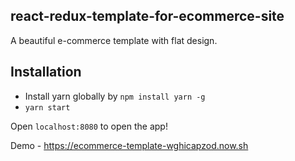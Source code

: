 ## react-redux-template-for-ecommerce-site

A beautiful e-commerce template with flat design.

## Installation

*  Install yarn globally by `npm install yarn -g`
*  `yarn start`

Open `localhost:8080` to open the app!

Demo - https://ecommerce-template-wghicapzod.now.sh
